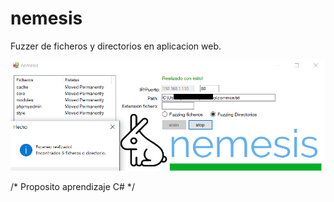 # nemesis
Fuzzer de ficheros y directorios en aplicacion web.

![texto cualquiera por si no carga la imagen](https://github.com/naivenom/nemesis/blob/master/2.png)

/* Proposito aprendizaje C# */
